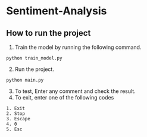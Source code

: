 # Sentiment-Analysis

## How to run the project
1. Train the model by running the following command.
```
python train_model.py
```
2. Run the project.
```
python main.py
```
3. To test, Enter any comment and check the result.
4. To exit, enter one of the following codes
```
1. Exit
2. Stop
3. Escape
4. 0
5. Esc
```
